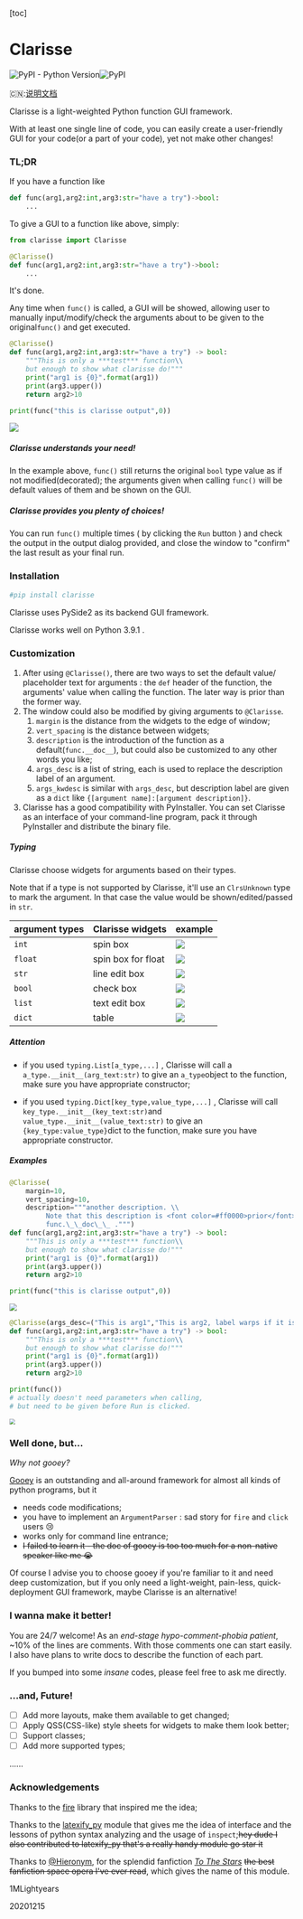 [toc]

# Clarisse

![PyPI - Python Version](https://img.shields.io/pypi/pyversions/clarisse?style=plastic)![PyPI](https://img.shields.io/pypi/v/clarisse?style=plastic)

:cn::<a href="./README_zh-cn.md">说明文档</a>

Clarisse is a light-weighted Python function GUI framework.

With at least one single line of code, you can easily create a user-friendly GUI for your code(or a part of your code), yet not make other changes!

### TL;DR

If you have a function like

```python
def func(arg1,arg2:int,arg3:str="have a try")->bool:
    ...
```

To give a GUI to a function like above, simply:

```python
from clarisse import Clarisse

@Clarisse()
def func(arg1,arg2:int,arg3:str="have a try")->bool:
    ...
```

It's done.

Any time when `func()` is called, a GUI will be showed, allowing user to manually input/modify/check the arguments about to be given to the original`func()` and get executed.

```python
@Clarisse()
def func(arg1,arg2:int,arg3:str="have a try") -> bool:
    """This is only a ***test*** function\\
    but enough to show what clarisse do!"""
    print("arg1 is {0}".format(arg1))
    print(arg3.upper())
    return arg2>10

print(func("this is clarisse output",0))
```

<img src="./img/img1.png">

##### Clarisse understands your need! 

In the example above, `func()` still returns the original `bool` type value as if not modified(decorated); the arguments given when calling `func()` will be default values of them and be shown on the GUI.

##### Clarisse provides you plenty of choices!

You can run `func()` multiple times ( by clicking the `Run` button ) and check the output in the output dialog provided, and close the window to "confirm" the last result as your final run.

### Installation

```bash
#pip install clarisse
```

Clarisse uses PySide2 as its backend GUI framework.

Clarisse works well on Python 3.9.1 .

### Customization

1. After using `@Clarisse()`, there are two ways to set the default value/ placeholder text for arguments : the `def` header of the function, the arguments' value when calling the function. The later way is prior than the former way.
2. The window could also be modified by giving arguments to `@Clarisse`.
   1. `margin` is the distance from the widgets to the edge of window;
   2. `vert_spacing` is the distance between widgets;
   3. `description` is the introduction of the function as a default(`func.__doc__`), but could also be customized to any other words you like;
   4. `args_desc` is a list of string, each is used to replace the description label of an argument.
   5. `args_kwdesc` is similar with `args_desc`, but description label are given as a `dict` like  `{[argument name]:[argument description]}`.
3. Clarisse has a good compatibility with PyInstaller. You can set Clarisse as an interface of your command-line program, pack it through PyInstaller and distribute the binary file.

##### Typing

Clarisse choose widgets for arguments based on their types. 

Note that if a type is not supported by Clarisse, it'll use an `ClrsUnknown` type to mark the argument. In that case the value would be shown/edited/passed in `str`.

| argument types | Clarisse widgets   | example                    |
| -------------- | ------------------ | -------------------------- |
| `int`          | spin box           | <img src="./img/arg1.png"> |
| `float`        | spin box for float | <img src="./img/arg2.png"> |
| `str`          | line edit box      | <img src="./img/arg3.png"> |
| `bool`         | check box          | <img src="./img/arg4.png"> |
| `list`         | text edit box      | <img src="./img/arg5.png"> |
| `dict`         | table              | <img src="./img/arg6.png"> |

##### Attention

- if you used `typing.List[a_type,...]` , Clarisse will call a `a_type.__init__(arg_text:str)` to give an `a_type`object to the function, make sure you have appropriate constructor;

- if you used `typing.Dict[key_type,value_type,...]` , Clarisse will call `key_type.__init__(key_text:str)`and `value_type.__init__(value_text:str)` to give an `{key_type:value_type}`dict to the function, make sure you have appropriate constructor.

##### Examples

```python
@Clarisse(
    margin=10,
    vert_spacing=10,
    description="""another description. \\
         Note that this description is <font color=#ff0000>prior</font> than \\
         func.\_\_doc\_\_ .""")
def func(arg1,arg2:int,arg3:str="have a try") -> bool:
    """This is only a ***test*** function\\
    but enough to show what clarisse do!"""
    print("arg1 is {0}".format(arg1))
    print(arg3.upper())
    return arg2>10

print(func("this is clarisse output",0))
```

<img src="./img/img2.png" style="zoom : 80%">

```python
@Clarisse(args_desc=("This is arg1","This is arg2, label warps if it is too long"),args_kwdesc={"arg3":"an example to show args_kwdesc"})
def func(arg1,arg2:int,arg3:str="have a try") -> bool:
    """This is only a ***test*** function\\
    but enough to show what clarisse do!"""
    print("arg1 is {0}".format(arg1))
    print(arg3.upper())
    return arg2>10

print(func())
# actually doesn't need parameters when calling,
# but need to be given before Run is clicked.
```

<img src="./img/img3.png" style="zoom : 65%">

### Well done, but...

*Why not gooey?*

<a href="https://github.com/chriskiehl/Gooey">Gooey</a> is an outstanding and all-around framework for almost all kinds of python programs, but it

- needs code modifications;
- you have to implement an `ArgumentParser` : sad story for `fire` and `click` users :cry:
- works only for command line entrance;
- ~~I failed to learn it - the doc of gooey is too too much for a non-native speaker like me :sob:~~

Of course I advise you to choose gooey if you're familiar to it and need deep customization, but if you only need a light-weight, pain-less, quick-deployment GUI framework, maybe Clarisse is an alternative!

### I wanna make it better!

You are 24/7 welcome! As an *end-stage hypo-comment-phobia patient*, ~10% of the lines are comments. With those comments one can start easily. I also have plans to write docs to describe the function of each part.

If you bumped into some *insane* codes, please feel free to ask me directly.

### ...and, Future!

- [ ] Add more layouts, make them available to get changed;
- [ ] Apply QSS(CSS-like) style sheets for widgets to make them look better;
- [ ] Support classes;
- [ ] Add more supported types;

......

### Acknowledgements

Thanks to the <a href="https://github.com/google/python-fire/">fire</a> library that inspired me the idea;

Thanks to the <a href="https://github.com/google/latexify_py/">latexify_py</a> module that gives me the idea of interface and the lessons of  python syntax analyzing and the usage of  `inspect`;~~hey dude I also contributed to latexify_py that's a really handy module go star it~~

Thanks to <a href="https://www.fanfiction.net/u/1596712/Hieronym">@Hieronym</a>, for the splendid fanfiction *<a href="https://www.fanfiction.net/s/7406866/1/To-the-Stars">To The Stars</a>* ~~the best fanfiction space opera I've ever read~~, which gives the name of this module.



1MLightyears

20201215